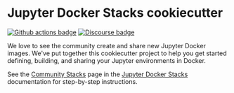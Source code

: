 # Jupyter Docker Stacks cookiecutter

[![Github actions badge](https://github.com/jupyter/cookiecutter-docker-stacks/actions/workflows/tests.yml/badge.svg)](https://github.com/jupyter/cookiecutter-docker-stacks/actions/workflows/tests.yml "Tests status")
[![Discourse badge](https://img.shields.io/discourse/https/discourse.jupyter.org/users.svg?color=%23f37626)](https://discourse.jupyter.org/ "Jupyter Discourse Forum")

We love to see the community create and share new Jupyter Docker images.
We've put together this cookiecutter project to help you get started
defining, building, and sharing your Jupyter environments in Docker.

See the [Community Stacks](https://jupyter-docker-stacks.readthedocs.io/en/latest/contributing/stacks.html)
page in the [Jupyter Docker Stacks](https://jupyter-docker-stacks.readthedocs.io/)
documentation for step-by-step instructions.
